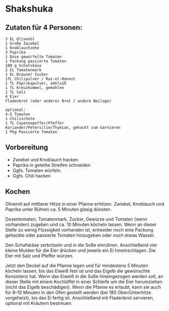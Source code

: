# Shakshuka

## Zutaten für 4 Personen:

```
3 EL Olivenöl
1 Große Zwiebel
1 Knoblauchzehe
3 Paprika
1 Dose gewürfelte Tomaten
1 Packung passierte Tomaten
100 g Schafskäse
2 EL Tomatenmark
1 EL Brauner Zucker
1TL Chilipulver / Raz-el-Hanout
1 TL Paprikapulver, edelsüß
1 TL Kreuzkümmel, gemahlen
1 TL Salz
4 Eier
Fladenbrot (oder anderes Brot / andere Beilage)

optional:
4-5 Tomaten
1 Chilischote
1 TL Cayennepeffer/Pfeffer
Koriander/Petersilie/Thymian, gehackt zum Garnieren
1 Pkg Passierte Tomaten
```

## Vorbereitung

- Zwiebel und Knoblauch hacken
- Paprika in geteilte Streifen schneiden
- Ggfs. Tomaten würfeln.
- Ggfs. Chili hacken

## Kochen

Olivenöl auf mittlerer Hitze in einer Pfanne erhitzen.
Zwiebel, Knoblauch und Paprika unter Rühren ca. 5 Minuten glasig dünsten.

Dosentomaten, Tomatenmark, Zucker, Gewürze und Tomaten (wenn vorhanden) zugeben und ca. 10 Minuten köcheln lassen.
Wenn an dieser Stelle zu wenig Flüssigkeit vorhanden ist, entweder noch eine Packung gehackte oder passierte Tomaten hinzugeben oder noch etwas Wasser.

Den Schafskäse zerbröseln und in die Soße einrühren.
Anschließend vier kleine Mulden für die Eier drücken und jeweils ein Ei hineinschlagen.
Die Eier mit Salz und Pfeffer würzen.

Jetzt den Deckel auf die Pfanne legen und für mindestens 5 Minuten köcheln lassen, bis das Eiweiß fest ist und das Eigelb die gewünschte Konsistenz hat.
Wenn das Eiweiß in die Soße hineingezogen werden soll, an dieser Stelle mit einem Kochlöffel in einer Schleife um die Eier herumziehen (nicht das Eigelb beschädigen).
Wenn die Pfanne es erlaubt, kann sie auch für 8–10 Minuten in den Ofen gestellt werden (bei 180 Ober/Unterhitze vorgeheizt), bis das Ei fertig ist.
Anschließend mit Fladenbrot servieren, optional mit Kräutern bestreuen.
